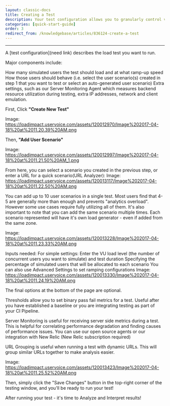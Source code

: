 ```yaml
---
layout: classic-docs
title: Creating a Test
description: Your test configuration allows you to granularly control various aspects of the test including ramping and geographical distrobution. 
categories: [quick-start-guide]
order: 3
redirect_from: /knowledgebase/articles/836124-create-a-test
---
```


***


A [test configuration](need link) describes the load test you want to run.

Major components include:

How many simulated users the test should load and at what ramp-up speed
How those users should behave (i.e. select the user scenario(s) created in step 1 that you want to test or select an auto-generated user scenario)
Extra settings, such as our Server Monitoring Agent which measures backend resource utilization during testing, extra IP addresses, network and client emulation.

First, Click **"Create New Test"**

Image: https://loadimpact.uservoice.com/assets/120012970/Image%202017-04-18%20at%2011.20.39%20AM.png

Then, **"Add User Scenario"**

Image: https://loadimpact.uservoice.com/assets/120012997/Image%202017-04-18%20at%2011.21.50%20AM_1.png

From here, you can select a scenario you created in the previous step, or enter a URL for a quick scenario(URL Analyzer):
Image: https://loadimpact.uservoice.com/assets/120013117/Image%202017-04-18%20at%2011.22.50%20AM.png

You can add up to 10 user scenarios in a single test.  Most users find that 4-5 are generally more than enough and prevents "analytics overload". However some use cases require fully utilizing all of them.  It's also important to note that you can add the same scenario multiple times.  Each scenario represented will have it's own load generator - even if added from the same zone.

Image: https://loadimpact.uservoice.com/assets/120013228/Image%202017-04-18%20at%2011.23.33%20AM.png





Inputs needed:
For simple settings: Enter the VU load level (the number of concurrent users you want to simulate) and test duration
Specifying the percentage of simulated users that will be allocated to each scenario
You can also use Advanced Settings to set ramping configurations
Image: https://loadimpact.uservoice.com/assets/120013330/Image%202017-04-18%20at%2011.24.19%20AM.png

The final options at the bottom of the page are optional.

Thresholds allow you to set binary pass fail metrics for a test.  Useful after you have established a baseline or you are integrating testing as part of your CI Pipeline.

Server Monitoring is useful for receiving server side metrics during a test.  This is helpful for correlating performance degradation and finding causes of performance issues. You can use our open source agents or our integration with New Relic (New Relic subscription required)

URL Grouping is useful when running a test with dynamic URLs. This will group similar URLs together to make analysis easier.

Image: https://loadimpact.uservoice.com/assets/120013423/Image%202017-04-18%20at%2011.25.52%20AM.png


Then, simply click the "Save Changes" button in the top-right corner of the testing window, and you'll be ready to run your test!


After running your test - it's time to Analyze and Interpret results!
